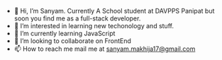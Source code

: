 - 👋 Hi, I’m Sanyam. Currently A School student at DAVPPS Panipat but soon you find me as a full-stack developer.
- 👀 I’m interested in learning new techonology and stuff.
- 🌱 I’m currently learning JavaScript
- 💞️ I’m looking to collaborate on FrontEnd
- 📫 How to reach me mail me at sanyam.makhija17@gmail.com

<!---
sanyam-sm/sanyam-sm is a ✨ special ✨ repository because its `README.md` (this file) appears on your GitHub profile.
You can click the Preview link to take a look at your changes.
--->
